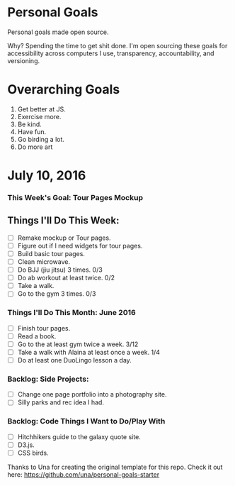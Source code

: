 Personal Goals
==============

Personal goals made open source.

Why? Spending the time to get shit done. I'm open sourcing these goals for accessibility across computers I use, transparency, accountability, and versioning.

# Overarching Goals

1. Get better at JS.
2. Exercise more.
3. Be kind.
4. Have fun.
5. Go birding a lot.
6. Do more art

# July 10, 2016

### This Week's Goal: Tour Pages Mockup

## Things I'll Do This Week:

- [ ] Remake mockup or Tour pages.
- [ ] Figure out if I need widgets for tour pages.
- [ ] Build basic tour pages.
- [ ] Clean microwave. 
- [ ] Do BJJ (jiu jitsu) 3 times. 0/3
- [ ] Do ab workout at least twice. 0/2
- [ ] Take a walk.
- [ ] Go to the gym 3 times. 0/3

### Things I'll Do This Month: June 2016

- [ ] Finish tour pages.
- [ ] Read a book.
- [ ] Go to the at least gym twice a week. 3/12
- [ ] Take a walk with Alaina at least once a week. 1/4
- [ ] Do at least one DuoLingo lesson a day.

### Backlog: Side Projects:

- [ ] Change one page portfolio into a photography site.
- [ ] Silly parks and rec idea I had.

### Backlog: Code Things I Want to Do/Play With

- [ ] Hitchhikers guide to the galaxy quote site.
- [ ] D3.js.
- [ ] CSS birds.

Thanks to Una for creating the original template for this repo. Check it out here: https://github.com/una/personal-goals-starter
